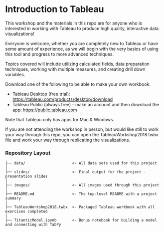 # Introduction to Tableau

This workshop and the materials in this repo are for anyone who is interested in working with Tableau to produce high quality, interactive data visualizations!

Everyone is welcome, whether you are completely new to Tableau or have some amount of experience, as we will begin with the very basics of using this tool and progress to more advanced techniques.

Topics covered will include utilizing calculated fields, data preparation techniques, working with multiple measures, and creating drill down variables.

Download one of the following to be able to make your own workbook:
* Tableau Desktop (free trial): https://tableau.com/products/desktop/download
* Tableau Public (always free) - make an account and then download the app: https://public.tableau.com

Note that Tableau only has apps for Mac & Windows.

If you are not attending the workshop in person, but would like still to work your way through this repo, you can open the TableauWorkshop2018.twbx file and work your way through replicating the visualizations. 

### Repository Layout

    ├── data/                     <- All data sets used for this project
    │
    ├── slides/                   <- Final output for the project - presentation slides
    │
    ├── images/                   <- All images used through this project
    │
    ├── README.md                 <- The top-level README with a project summary
    │
    ├── TableauWorkshop2018.twbx  <- Packaged Tableau workbook with all exercises completed
    │
    ├── TitanticModel.ipynb       <- Bonus notebook for building a model and connecting with TabPy
